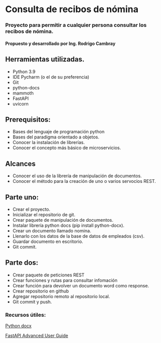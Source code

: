# Consulta de recibos de nómina

### Proyecto para permitir a cualquier persona consultar los recibos de nómina.

#### Propuesto y desarrollado por Ing. Rodrigo Cambray

## Herramientas utilizadas.

  - Python 3.9
  - IDE Pycharm (o el de su preferencia)
  - Git
  - python-docs
  - mammoth
  - FastAPI
  - uvicorn

## Prerequisitos:
  - Bases del lenguaje de programación python
  - Bases del paradigma orientado a objetos.
  - Conocer la instalación de librerías.
  - Conocer el concepto más básico de microservicios.

## Alcances
  - Conocer el uso de la librería de manipulación de documentos.
  - Conocer el método para la creación de uno o varios servocios REST.

## Parte uno:
  - Crear el proyecto.
  - Inicializar el repositorio de git.
  - Crear paquete de manipulación de documentos.
  - Instalar librería python docs (pip install python-docx).
  - Crear un documento llamado nomina.
  - Llenarlo con los datos de la base de datos de empleados (csv).
  - Guardar documento en escritorio.
  - Git commit.

## Parte dos:
  - Crear paquete de peticiones REST
  - Crear funciones y rutas para consultar infomación
  - Crear función para devolver un documento word como response.
  - Crear repositorio en github
  - Agregar repositorio remoto al repositorio local.
  - Git commit y push.

### Recursos útiles:

[Python docx](https://python-docx.readthedocs.io/en/latest/)

[FastAPI Advanced User Guide](https://fastapi.tiangolo.com/advanced/)




